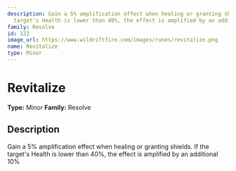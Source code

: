 ```yaml
---
description: Gain a 5% amplification effect when healing or granting shields. If the
  target's Health is lower than 40%, the effect is amplified by an additional 10%
family: Resolve
id: 122
image_url: https://www.wildriftfire.com/images/runes/revitalize.png
name: Revitalize
type: Minor
---
```


# Revitalize

**Type:** Minor
**Family:** Resolve

## Description

Gain a 5% amplification effect when healing or granting shields. If the target's Health is lower than 40%, the effect is amplified by an additional 10%

